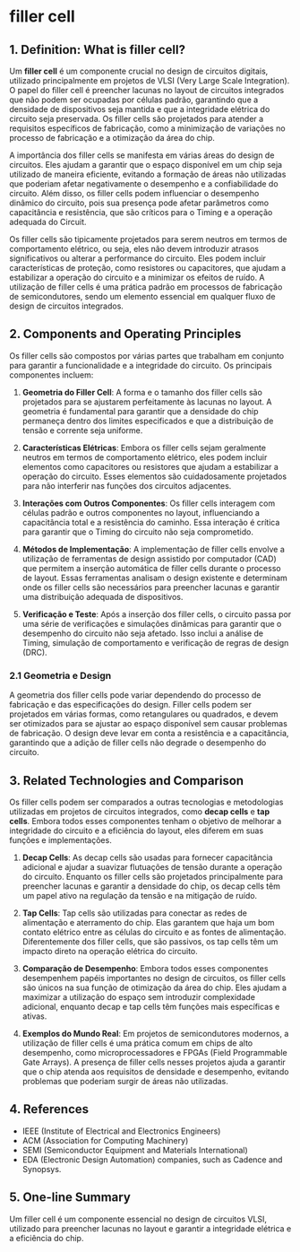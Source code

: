 # filler cell

## 1. Definition: What is **filler cell**?
Um **filler cell** é um componente crucial no design de circuitos digitais, utilizado principalmente em projetos de VLSI (Very Large Scale Integration). O papel do filler cell é preencher lacunas no layout de circuitos integrados que não podem ser ocupadas por células padrão, garantindo que a densidade de dispositivos seja mantida e que a integridade elétrica do circuito seja preservada. Os filler cells são projetados para atender a requisitos específicos de fabricação, como a minimização de variações no processo de fabricação e a otimização da área do chip.

A importância dos filler cells se manifesta em várias áreas do design de circuitos. Eles ajudam a garantir que o espaço disponível em um chip seja utilizado de maneira eficiente, evitando a formação de áreas não utilizadas que poderiam afetar negativamente o desempenho e a confiabilidade do circuito. Além disso, os filler cells podem influenciar o desempenho dinâmico do circuito, pois sua presença pode afetar parâmetros como capacitância e resistência, que são críticos para o Timing e a operação adequada do Circuit.

Os filler cells são tipicamente projetados para serem neutros em termos de comportamento elétrico, ou seja, eles não devem introduzir atrasos significativos ou alterar a performance do circuito. Eles podem incluir características de proteção, como resistores ou capacitores, que ajudam a estabilizar a operação do circuito e a minimizar os efeitos de ruído. A utilização de filler cells é uma prática padrão em processos de fabricação de semicondutores, sendo um elemento essencial em qualquer fluxo de design de circuitos integrados.

## 2. Components and Operating Principles
Os filler cells são compostos por várias partes que trabalham em conjunto para garantir a funcionalidade e a integridade do circuito. Os principais componentes incluem:

1. **Geometria do Filler Cell**: A forma e o tamanho dos filler cells são projetados para se ajustarem perfeitamente às lacunas no layout. A geometria é fundamental para garantir que a densidade do chip permaneça dentro dos limites especificados e que a distribuição de tensão e corrente seja uniforme.

2. **Características Elétricas**: Embora os filler cells sejam geralmente neutros em termos de comportamento elétrico, eles podem incluir elementos como capacitores ou resistores que ajudam a estabilizar a operação do circuito. Esses elementos são cuidadosamente projetados para não interferir nas funções dos circuitos adjacentes.

3. **Interações com Outros Componentes**: Os filler cells interagem com células padrão e outros componentes no layout, influenciando a capacitância total e a resistência do caminho. Essa interação é crítica para garantir que o Timing do circuito não seja comprometido.

4. **Métodos de Implementação**: A implementação de filler cells envolve a utilização de ferramentas de design assistido por computador (CAD) que permitem a inserção automática de filler cells durante o processo de layout. Essas ferramentas analisam o design existente e determinam onde os filler cells são necessários para preencher lacunas e garantir uma distribuição adequada de dispositivos.

5. **Verificação e Teste**: Após a inserção dos filler cells, o circuito passa por uma série de verificações e simulações dinâmicas para garantir que o desempenho do circuito não seja afetado. Isso inclui a análise de Timing, simulação de comportamento e verificação de regras de design (DRC).

### 2.1 Geometria e Design
A geometria dos filler cells pode variar dependendo do processo de fabricação e das especificações do design. Filler cells podem ser projetados em várias formas, como retangulares ou quadrados, e devem ser otimizados para se ajustar ao espaço disponível sem causar problemas de fabricação. O design deve levar em conta a resistência e a capacitância, garantindo que a adição de filler cells não degrade o desempenho do circuito.

## 3. Related Technologies and Comparison
Os filler cells podem ser comparados a outras tecnologias e metodologias utilizadas em projetos de circuitos integrados, como **decap cells** e **tap cells**. Embora todos esses componentes tenham o objetivo de melhorar a integridade do circuito e a eficiência do layout, eles diferem em suas funções e implementações.

1. **Decap Cells**: As decap cells são usadas para fornecer capacitância adicional e ajudar a suavizar flutuações de tensão durante a operação do circuito. Enquanto os filler cells são projetados principalmente para preencher lacunas e garantir a densidade do chip, os decap cells têm um papel ativo na regulação da tensão e na mitigação de ruído.

2. **Tap Cells**: Tap cells são utilizadas para conectar as redes de alimentação e aterramento do chip. Elas garantem que haja um bom contato elétrico entre as células do circuito e as fontes de alimentação. Diferentemente dos filler cells, que são passivos, os tap cells têm um impacto direto na operação elétrica do circuito.

3. **Comparação de Desempenho**: Embora todos esses componentes desempenhem papéis importantes no design de circuitos, os filler cells são únicos na sua função de otimização da área do chip. Eles ajudam a maximizar a utilização do espaço sem introduzir complexidade adicional, enquanto decap e tap cells têm funções mais específicas e ativas.

4. **Exemplos do Mundo Real**: Em projetos de semicondutores modernos, a utilização de filler cells é uma prática comum em chips de alto desempenho, como microprocessadores e FPGAs (Field Programmable Gate Arrays). A presença de filler cells nesses projetos ajuda a garantir que o chip atenda aos requisitos de densidade e desempenho, evitando problemas que poderiam surgir de áreas não utilizadas.

## 4. References
- IEEE (Institute of Electrical and Electronics Engineers)
- ACM (Association for Computing Machinery)
- SEMI (Semiconductor Equipment and Materials International)
- EDA (Electronic Design Automation) companies, such as Cadence and Synopsys.

## 5. One-line Summary
Um filler cell é um componente essencial no design de circuitos VLSI, utilizado para preencher lacunas no layout e garantir a integridade elétrica e a eficiência do chip.